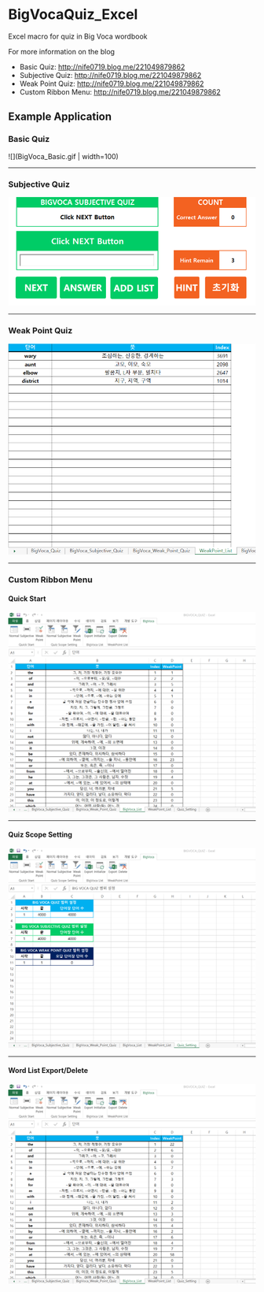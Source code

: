 # BigVocaQuiz_Excel
Excel macro for quiz in Big Voca wordbook

For more information on the blog
 - Basic Quiz: http://nife0719.blog.me/221049879862  
 - Subjective Quiz: http://nife0719.blog.me/221049879862 
 - Weak Point Quiz: http://nife0719.blog.me/221049879862 
 - Custom Ribbon Menu: http://nife0719.blog.me/221049879862 

## Example Application
### Basic Quiz
![](BigVoca_Basic.gif | width=100)

--------
### Subjective Quiz
![BigVoca_Sub]

--------
### Weak Point Quiz
![BigVoca_Weak]

--------
### Custom Ribbon Menu
#### Quick Start
![BigVoca_Custom_Quick]

--------
#### Quiz Scope Setting
![BigVoca_Custom_Scope]

--------
#### Word List Export/Delete
![BigVoca_Custom_Export]

[BigVoca_Basic]: BigVoca_Basic.gif
[BigVoca_Sub]: BigVoca_Sub.gif
[BigVoca_Weak]: BigVoca_Weak.gif
[BigVoca_Custom_Quick]: BigVoca_Custom_Quick.gif
[BigVoca_Custom_Scope]: BigVoca_Custom_Scope.gif
[BigVoca_Custom_Export]: BigVoca_Custom_Export.gif
